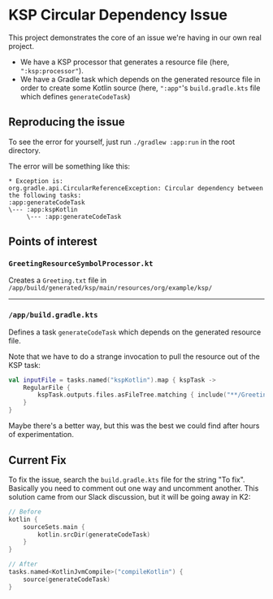 # KSP Circular Dependency Issue

This project demonstrates the core of an issue we're having in our own real project.

* We have a KSP processor that generates a resource file (here, `":ksp:processor"`).
* We have a Gradle task which depends on the generated resource file in order to
  create some Kotlin source (here, `":app"`'s `build.gradle.kts` file which defines `generateCodeTask`)

## Reproducing the issue

To see the error for yourself, just run `./gradlew :app:run` in the root directory.

The error will be something like this:
```
* Exception is:
org.gradle.api.CircularReferenceException: Circular dependency between the following tasks:
:app:generateCodeTask
\--- :app:kspKotlin
     \--- :app:generateCodeTask
```

## Points of interest

### `GreetingResourceSymbolProcessor.kt`

Creates a `Greeting.txt` file in
`/app/build/generated/ksp/main/resources/org/example/ksp/`

---

### `/app/build.gradle.kts`

Defines a task `generateCodeTask` which depends on the generated resource file.

Note that we have to do a strange invocation to pull the resource out of the KSP task:

```kotlin
val inputFile = tasks.named("kspKotlin").map { kspTask ->
    RegularFile {
        kspTask.outputs.files.asFileTree.matching { include("**/Greeting.txt") }.singleFile
    }
}
```

Maybe there's a better way, but this was the best we could find after hours of experimentation.

## Current Fix

To fix the issue, search the `build.gradle.kts` file for the string "To fix". Basically you need to comment out one way
and uncomment another. This solution came from our Slack discussion, but it will be going away in K2:

```kotlin
// Before
kotlin {
    sourceSets.main {
        kotlin.srcDir(generateCodeTask)
    }
}

// After
tasks.named<KotlinJvmCompile>("compileKotlin") {
    source(generateCodeTask)
}
```
